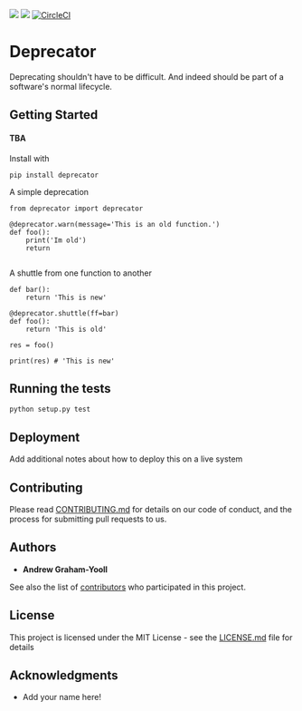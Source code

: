 <a href="https://codeclimate.com/github/andrewgy8/deprecator/maintainability"><img src="https://api.codeclimate.com/v1/badges/58843681d3cc1cf5e58c/maintainability" /></a>
<a href="https://codeclimate.com/github/andrewgy8/deprecator/test_coverage"><img src="https://api.codeclimate.com/v1/badges/58843681d3cc1cf5e58c/test_coverage" /></a>
[![CircleCI](https://circleci.com/gh/andrewgy8/deprecator.svg?style=svg)](https://circleci.com/gh/andrewgy8/deprecator)

# Deprecator

Deprecating shouldn't have to be difficult. And indeed should be part of a software's normal lifecycle.  

## Getting Started

#### TBA
Install with 

`pip install deprecator`


A simple deprecation

```
from deprecator import deprecator

@deprecator.warn(message='This is an old function.')
def foo():
    print('Im old')
    return 
    
```

A shuttle from one function to another

```
def bar():
    return 'This is new'

@deprecator.shuttle(ff=bar)
def foo():
    return 'This is old'

res = foo()

print(res) # 'This is new'  
```

## Running the tests

`python setup.py test`

## Deployment

Add additional notes about how to deploy this on a live system

## Contributing

Please read [CONTRIBUTING.md](https://gist.github.com/PurpleBooth/b24679402957c63ec426) for details on our code of conduct, and the process for submitting pull requests to us.

## Authors

* **Andrew Graham-Yooll**

See also the list of [contributors](https://github.com/your/project/contributors) who participated in this project.

## License

This project is licensed under the MIT License - see the [LICENSE.md](LICENSE.md) file for details

## Acknowledgments

* Add your name here!